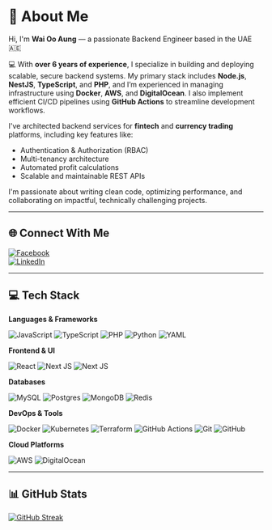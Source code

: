 # 💫 About Me

Hi, I'm **Wai Oo Aung** — a passionate Backend Engineer based in the UAE 🇦🇪

💻 With **over 6 years of experience**, I specialize in building and deploying scalable, secure backend systems. My primary stack includes **Node.js**, **NestJS**, **TypeScript**, and **PHP**, and I’m experienced in managing infrastructure using **Docker**, **AWS**, and **DigitalOcean**. I also implement efficient CI/CD pipelines using **GitHub Actions** to streamline development workflows.

I've architected backend services for **fintech** and **currency trading** platforms, including key features like:
- Authentication & Authorization (RBAC)
- Multi-tenancy architecture
- Automated profit calculations
- Scalable and maintainable REST APIs

I'm passionate about writing clean code, optimizing performance, and collaborating on impactful, technically challenging projects.

---

## 🌐 Connect With Me

[![Facebook](https://img.shields.io/badge/Facebook-%231877F2.svg?style=flat&logo=Facebook&logoColor=white)](https://www.facebook.com/nsisnotasava)  
[![LinkedIn](https://img.shields.io/badge/LinkedIn-%230077B5.svg?style=flat&logo=linkedin&logoColor=white)](https://www.linkedin.com/in/wai-oo-aung-31b409185)

---

## 💻 Tech Stack

**Languages & Frameworks**

![JavaScript](https://img.shields.io/badge/javascript-%23323330.svg?style=flat&logo=javascript&logoColor=%23F7DF1E)
![TypeScript](https://img.shields.io/badge/typescript-%23007ACC.svg?style=flat&logo=typescript&logoColor=white)
![PHP](https://img.shields.io/badge/php-%23777BB4.svg?style=flat&logo=php&logoColor=white)
![Python](https://img.shields.io/badge/python-3670A0?style=flat&logo=python&logoColor=ffdd54)
![YAML](https://img.shields.io/badge/yaml-%23ffffff.svg?style=flat&logo=yaml&logoColor=151515)

**Frontend & UI**

![React](https://img.shields.io/badge/react-%2320232a.svg?style=flat&logo=react&logoColor=%2361DAFB)
![Next JS](https://img.shields.io/badge/Next.js-%23000000.svg?style=flat&logo=next.js&logoColor=white)
![Next JS](https://img.shields.io/badge/Vue.js-%23000000.svg?style=flat&logo=next.js&logoColor=white)

**Databases**

![MySQL](https://img.shields.io/badge/mysql-4479A1.svg?style=flat&logo=mysql&logoColor=white)
![Postgres](https://img.shields.io/badge/postgres-%23316192.svg?style=flat&logo=postgresql&logoColor=white)
![MongoDB](https://img.shields.io/badge/MongoDB-%234ea94b.svg?style=flat&logo=mongodb&logoColor=white)
![Redis](https://img.shields.io/badge/redis-%23DD0031.svg?style=flat&logo=redis&logoColor=white)

**DevOps & Tools**

![Docker](https://img.shields.io/badge/docker-%230db7ed.svg?style=flat&logo=docker&logoColor=white)
![Kubernetes](https://img.shields.io/badge/kubernetes-%23326ce5.svg?style=flat&logo=kubernetes&logoColor=white)
![Terraform](https://img.shields.io/badge/terraform-%235835CC.svg?style=flat&logo=terraform&logoColor=white)
![GitHub Actions](https://img.shields.io/badge/github%20actions-%232671E5.svg?style=flat&logo=githubactions&logoColor=white)
![Git](https://img.shields.io/badge/git-%23F05033.svg?style=flat&logo=git&logoColor=white)
![GitHub](https://img.shields.io/badge/github-%23121011.svg?style=flat&logo=github&logoColor=white)

**Cloud Platforms**

![AWS](https://img.shields.io/badge/AWS-%23FF9900.svg?style=flat&logo=amazon-aws&logoColor=white)
![DigitalOcean](https://img.shields.io/badge/DigitalOcean-%230167ff.svg?style=flat&logo=digitalocean&logoColor=white)

---

## 📊 GitHub Stats
[![GitHub Streak](https://streak-stats.demolab.com/?user=waiooaung&theme=dark)](https://git.io/streak-stats)
